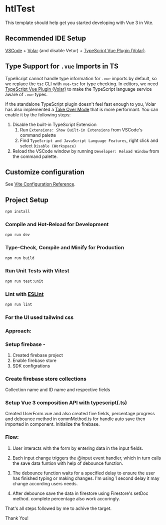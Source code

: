 # htlTest

This template should help get you started developing with Vue 3 in Vite.

## Recommended IDE Setup

[VSCode](https://code.visualstudio.com/) + [Volar](https://marketplace.visualstudio.com/items?itemName=Vue.volar) (and disable Vetur) + [TypeScript Vue Plugin (Volar)](https://marketplace.visualstudio.com/items?itemName=Vue.vscode-typescript-vue-plugin).

## Type Support for `.vue` Imports in TS

TypeScript cannot handle type information for `.vue` imports by default, so we replace the `tsc` CLI with `vue-tsc` for type checking. In editors, we need [TypeScript Vue Plugin (Volar)](https://marketplace.visualstudio.com/items?itemName=Vue.vscode-typescript-vue-plugin) to make the TypeScript language service aware of `.vue` types.

If the standalone TypeScript plugin doesn't feel fast enough to you, Volar has also implemented a [Take Over Mode](https://github.com/johnsoncodehk/volar/discussions/471#discussioncomment-1361669) that is more performant. You can enable it by the following steps:

1. Disable the built-in TypeScript Extension
    1) Run `Extensions: Show Built-in Extensions` from VSCode's command palette
    2) Find `TypeScript and JavaScript Language Features`, right click and select `Disable (Workspace)`
2. Reload the VSCode window by running `Developer: Reload Window` from the command palette.

## Customize configuration

See [Vite Configuration Reference](https://vitejs.dev/config/).

## Project Setup

```sh
npm install
```

### Compile and Hot-Reload for Development

```sh
npm run dev
```

### Type-Check, Compile and Minify for Production

```sh
npm run build
```

### Run Unit Tests with [Vitest](https://vitest.dev/)

```sh
npm run test:unit
```

### Lint with [ESLint](https://eslint.org/)

```sh
npm run lint
```

### For the UI used tailwind css

### Approach:
### Setup firebase -
1. Created firebase project
2. Enable firebase store
3. SDK configrations

### Create firebase store collections
Collection name and ID name and respective fields

### Setup Vue 3 composition API with typescript(.ts)
Created UserForm.vue and also created five fields, percentage progress and debounce method
in commMethod.ts for handle auto save then imported in component. Initialize the firebase.

### Flow:
1. User interacts with the form by entering data in the input fields.
2. Each input change triggers the @input event handler, which in turn calls the save data funtion with help of debounce function.
3. The debounce function waits for a specified delay to ensure the user has finished typing or making changes. I'm using 1 second delay it may change according users needs.

4. After debounce save the data in firestore using Firestore's setDoc method. complete percentage also work accoringly.

That's all steps followed by me to achive the target.

Thank You!
